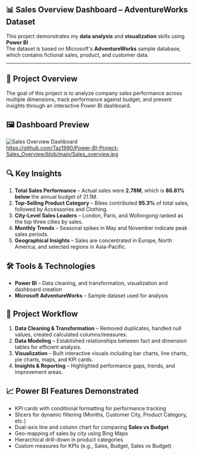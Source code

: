 ## 📊 Sales Overview Dashboard – AdventureWorks Dataset

This project demonstrates my **data analysis** and **visualization** skills using **Power BI** .  
The dataset is based on Microsoft's **AdventureWorks** sample database, which contains fictional sales, product, and customer data.

---

## 📌 Project Overview
The goal of this project is to analyze company sales performance across multiple dimensions, track performance against budget, and present insights through an interactive Power BI dashboard.

## 🖼 Dashboard Preview
![Sales Overview Dashboard](dashboard.jpg)  
https://github.com/Taz1990/Power-BI-Project-Sales_Overview/blob/main/Sales_overview.jpg

## 🔍 Key Insights
1. **Total Sales Performance** – Actual sales were **2.78M**, which is **86.81% below** the annual budget of 21.1M.
2. **Top-Selling Product Category** – Bikes contributed **95.3%** of total sales, followed by Accessories and Clothing.
3. **City-Level Sales Leaders** – London, Paris, and Wollongong ranked as the top three cities by sales.
4. **Monthly Trends** – Seasonal spikes in May and November indicate peak sales periods.
5. **Geographical Insights** – Sales are concentrated in Europe, North America, and selected regions in Asia-Pacific.


## 🛠 Tools & Technologies
- **Power BI** – Data cleaning, and transformation, visualization and dashboard creation   
- **Microsoft AdventureWorks** – Sample dataset used for analysis  


## 📂 Project Workflow 
1. **Data Cleaning & Transformation** – Removed duplicates, handled null values, created calculated columns/measures.  
2. **Data Modeling** – Established relationships between fact and dimension tables for efficient analysis.  
3. **Visualization** – Built interactive visuals including bar charts, line charts, pie charts, maps, and KPI cards.  
4. **Insights & Reporting** – Highlighted performance gaps, trends, and improvement areas.


## 📈 Power BI Features Demonstrated
- KPI cards with conditional formatting for performance tracking
- Slicers for dynamic filtering (Months, Customer City, Product Category, etc.)
- Dual-axis line and column chart for comparing **Sales vs Budget**
- Geo-mapping of sales by city using Bing Maps
- Hierarchical drill-down in product categories
- Custom measures for KPIs (e.g., Sales, Budget, Sales vs Budget)
